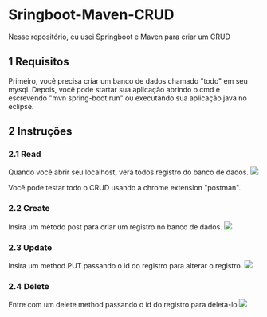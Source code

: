 # Sringboot-Maven-CRUD
Nesse repositório, eu usei Springboot e Maven para criar um CRUD

## 1 Requisitos
Primeiro, você precisa criar um banco de dados chamado "todo" em seu mysql. Depois, você pode startar sua aplicação abrindo o cmd e escrevendo "mvn spring-boot:run" ou executando sua aplicação java no eclipse.

## 2 Instruções

### 2.1 Read
Quando você abrir seu localhost, verá todos registro do banco de dados.
<img src="https://uploaddeimagens.com.br/images/000/682/599/original/4.PNG?1470256260">

Você pode testar todo o CRUD usando a chrome extension "postman".

### 2.2 Create
Insira um método post para criar um registro no banco de dados.
<img src="https://uploaddeimagens.com.br/images/000/682/573/original/1.PNG?1470255681">

### 2.3 Update
Insira um method PUT passando o id do registro para alterar o registro.
<img src="https://uploaddeimagens.com.br/images/000/682/578/original/2.PNG?1470255714">

### 2.4 Delete
Entre com um delete method passando o id do registro para deleta-lo
<img src="https://uploaddeimagens.com.br/images/000/682/579/original/3.PNG?1470255770">


